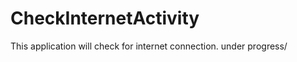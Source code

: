 CheckInternetActivity
=====================

This application will check for internet connection. under progress/
